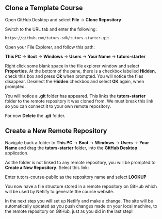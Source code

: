 ## Clone a Template Course

Open GitHub Desktop and select **File** -> **Clone Repository**


Switch to the URL tab and enter the following:

~~~
https://github.com/tutors-sdk/tutors-starter.git
~~~

Open your File Explorer, and follow this path:

**This PC** -> **Boot** -> **Windows** -> **Users** -> **Your Name** -> **tutors-starter**


Right click some blank space in the file explorer window and select **Properties**. At the bottom of the pane, there is a checkbox labelled **Hidden**, check this box and press **Ok** when prompted. You will notice the files disappear. Deselect the **Hidden** checkbox and select **OK** again, when prompted.


You will notice a **.git** folder has appeared. This links the **tutors-starter** folder to the remote repository it was cloned from. We must break this link so you can connect it to your own remote repository.

For now **Delete** the **.git** folder.  


## Create a New Remote Repository

Navigate back a folder to **This PC** -> **Boot** -> **Windows** -> **Users** -> **Your Name** and drag the **tutors-starter** folder, into the **GitHub Desktop** application.

As the folder is not linked to any remote repository, you will be prompted to **Create a New Repository**. Select this link:

Enter tutors-course-public as the repository name and select **LOOKUP**

You now have a file structure stored in a remote repository on GitHub which will be used by Netlify to generate the course website. 

In the next step you will set up Netlify and make a change. The site will be automatically updated as you push changes made on your local machine, to the remote repository on GitHub, just as you did in the last step!